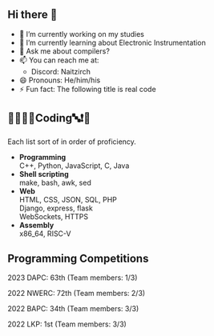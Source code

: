 ## Hi there 👋

- 🔭 I’m currently working on my studies
- 🌱 I’m currently learning about Electronic Instrumentation
- 💬 Ask me about compilers?
- 📫 You can reach me at:
  - Discord: Naitzirch
- 😄 Pronouns: He/him/his
- ⚡ Fun fact: The following title is real code

## 🏁🍇😀🔤Coding🔤❗️🍉
Each list sort of in order of proficiency.

- **Programming**<br>
  C++, Python, JavaScript, C, Java
- **Shell scripting**<br>
  make, bash, awk, sed
- **Web**<br>
  HTML, CSS, JSON, SQL, PHP<br>
  Django, express, flask<br>
  WebSockets, HTTPS
- **Assembly**<br>
  x86_64, RISC-V

## Programming Competitions

2023 DAPC: 63th  (Team members: 1/3)

2022 NWERC: 72th (Team members: 2/3)

2022 BAPC: 34th  (Team members: 3/3)

2022 LKP: 1st    (Team members: 3/3)
<!--
**Naitzirch/Naitzirch** is a ✨ _special_ ✨ repository because its `README.md` (this file) appears on your GitHub profile.

Here are some ideas to get you started:

- 🔭 I’m currently working on ...
- 🌱 I’m currently learning ...
- 👯 I’m looking to collaborate on ...
- 🤔 I’m looking for help with ...
- 💬 Ask me about ...
- 📫 How to reach me: ...
- 😄 Pronouns: ...
- ⚡ Fun fact: ...
-->
